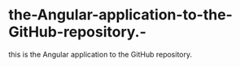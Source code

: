 # the-Angular-application-to-the-GitHub-repository.-
this is the Angular application to the GitHub repository. 
